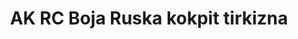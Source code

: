 ---
layout: product
title: "AK RC Boja Ruska kokpit tirkizna"
price: "330" 
desc: "Acrylic Laquer 10mL"
img_path: "/assets/img/RC206.jpg"
brand: "AK "
available: true
special_offer: false
new: false
soon: false
cat: "020000"
subcat: "020200"
subsubcat: "020201"
sifra: "RC206"
---